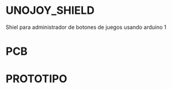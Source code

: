 # UNOJOY_SHIELD
 Shiel para administrador de botones de juegos usando arduino 1

 # PCB

 # PROTOTIPO

 

